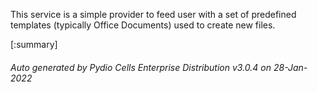 






This service is a simple provider to feed user with a set of predefined templates (typically Office Documents) used to create new files.

[:summary]

###### Auto generated by Pydio Cells Enterprise Distribution v3.0.4 on 28-Jan-2022

